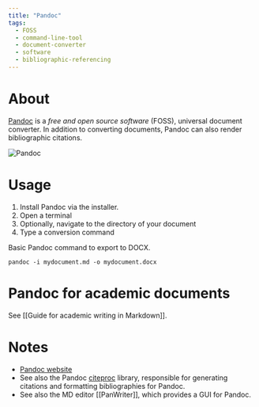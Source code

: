 ```yaml
---
title: "Pandoc"
tags:
  - FOSS
  - command-line-tool
  - document-converter
  - software
  - bibliographic-referencing
---
```


# About 

[Pandoc](https://pandoc.org/) is a *free and open source software* (FOSS), universal document converter. 
In addition to converting documents, Pandoc can also render bibliographic citations. 

![Pandoc](pandoc.png)
# Usage 
 
1. Install Pandoc via the installer.  
2. Open a terminal 
3. Optionally, navigate to the directory of your document
4. Type a conversion command 

Basic Pandoc command to export to DOCX.  
```
pandoc -i mydocument.md -o mydocument.docx 
```

# Pandoc for academic documents 

See [[Guide for academic writing in Markdown]]. 

# Notes 
- [Pandoc website](https://pandoc.org/)
- See also the Pandoc [citeproc](https://github.com/jgm/citeproc) library, responsible for generating citations and formatting bibliographies for Pandoc. 
- See also the MD editor [[PanWriter]], which provides a GUI for Pandoc. 